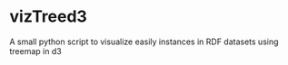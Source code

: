 vizTreed3
=========

A small python script to visualize easily instances in RDF datasets using treemap in d3

